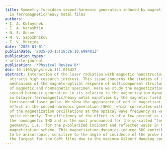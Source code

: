```yaml
---
title: Symmetry-forbidden second-harmonic generation induced by magnetization dynamics
  in ferromagnetic/heavy metal films
authors:
- I. A. Kolmychek
- E. A. Karashtin
- N. S. Gusev
- M. V. Sapozhnikov
- T. V. Murzina
date: '2025-01-01'
publishDate: '2025-03-15T18:26:10.699481Z'
publication_types:
- article-journal
publication: '*Physical Review B*'
doi: 10.1103/physrevb.111.045427
abstract: Interaction of the laser radiation with magnetic nanostructures continuously
  attracts high research interest. This issue concerns the studies of surface-driven
  mechanisms of the magneto-optical response of multicomponent structures composed
  of magnetic and nonmagnetic specimen. Here we study the magnetization-induced optical
  second-harmonic generation in its relation to the magnetization dynamics induced
  in bilayer ferromagnetic/heavy metal nanofilms by the magnetic field of an intense
  femtosecond laser pulse. We show the appearance of odd in magnetization intensity
  effect in the second-harmonic generation (SHG), which correlates with the damping
  of the magnetization oscillations at the optical wave frequency as was predicted
  quite recently. The efficiency of the effect is of a few percent as compared to
  the nonmagnetic SHG and is the most pronounced for the so-called “forbidden” SHG
  geometry, i.e., for the 𝑝-polarized incident and reflected waves in the longitudinal
  magnetization scheme. This magnetization-dynamics-induced SHG contribution is shown
  to be anisotropic, sensitive to the angle of incidence of the probe beam, and is
  the largest for the CoPt films due to the maximum Gilbert damping constant.
---
```

